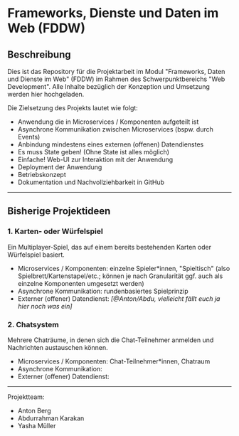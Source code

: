 # Frameworks, Dienste und Daten im Web (FDDW)

## Beschreibung
Dies ist das Repository für die Projektarbeit im Modul "Frameworks, Daten und Dienste im Web" (FDDW) im Rahmen des Schwerpunktbereichs "Web Development". Alle Inhalte bezüglich der Konzeption und Umsetzung werden hier hochgeladen. 

Die Zielsetzung des Projekts lautet wie folgt:

* Anwendung die in Microservices / Komponenten aufgeteilt ist
* Asynchrone Kommunikation zwischen Microservices (bspw. durch Events)
* Anbindung mindestens eines externen (offenen) Datendienstes
* Es muss State geben! (Ohne State ist alles möglich)
* Einfache! Web-UI zur Interaktion mit der Anwendung
* Deployment der Anwendung
* Betriebskonzept
* Dokumentation und Nachvollziehbarkeit in GitHub

***

## Bisherige Projektideen

### 1. Karten- oder Würfelspiel
Ein Multiplayer-Spiel, das auf einem bereits bestehenden Karten oder Würfelspiel basiert.
* Microservices / Komponenten: einzelne Spieler*innen, "Spieltisch" (also Spielbrett/Kartenstapel/etc.; können je nach Granularität ggf. auch als einzelne Komponenten umgesetzt werden)
* Asynchrone Kommunikation: rundenbasiertes Spielprinzip
* Externer (offener) Datendienst: _[@Anton/Abdu, vielleicht fällt euch ja hier noch was ein]_

### 2. Chatsystem
Mehrere Chaträume, in denen sich die Chat-Teilnehmer anmelden und Nachrichten austauschen können.
* Microservices / Komponenten: Chat-Teilnehmer*innen, Chatraum
* Asynchrone Kommunikation: 
* Externer (offener) Datendienst:

***

Projektteam: 
* Anton Berg 
* Abdurrahman Karakan
* Yasha Müller
